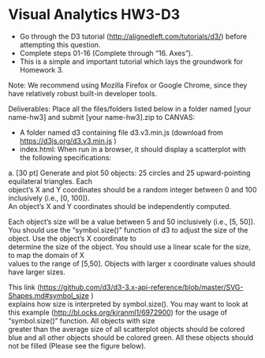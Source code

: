 # Visual Analytics HW3-D3 

- Go through the D3 tutorial (http://alignedleft.com/tutorials/d3/) before attempting this question.
- Complete steps 01-16 (Complete through “16. Axes”).
- This is a simple and important tutorial which lays the groundwork for Homework 3.
 
Note: We recommend using Mozilla Firefox or Google Chrome, since they have relatively robust built-in 
developer tools. 
	
Deliverables:	Place	all	the	files/folders	listed	below	in	a	folder	named	[your	name-hw3]	and	submit	[your name-hw3].zip	to	CANVAS:	
- A	folder	named	d3	containing	file	d3.v3.min.js	(download	from	https://d3js.org/d3.v3.min.js		)	
- index.html:	When	run	in	a	browser,	it	should	display	a	scatterplot	with	the	following	specifications:	
	
a.	[30	pt]	Generate	and	plot	50	objects:	25	circles	and	25	upward-pointing	equilateral	triangles.	Each	
object’s	X	and	Y	coordinates	should	be	a	random	integer	between	0	and	100	inclusively	(i.e.,	[0,	100]).	
An	object’s	X	and	Y	coordinates	should	be	independently	computed.	
	
Each	object’s	size	will	be	a	value	between	5	and	50	inclusively	(i.e.,	[5,	50]).	You	should	use	the	
“symbol.size()”	function	of	d3	to	adjust	the	size	of	the	object.	Use	the	object’s	X	coordinate	to	
determine	the	size	of	the	object.	You	should	use	a	linear	scale	for	the	size,	to	map	the	domain	of	X	
values	to	the	range	of	[5,50].	Objects	with	larger	x	coordinate	values	should	have	larger	sizes.	
	
This	link	(https://github.com/d3/d3-3.x-api-reference/blob/master/SVG-Shapes.md#symbol_size	)	
explains	how	size	is	interpreted	by	symbol.size().	You	may	want	to	look	at	this	example	
(http://bl.ocks.org/kiranml1/6972900)		for	the	usage	of	“symbol.size()”	function.	All	objects	with	size	
greater	than	the	average	size	of	all	scatterplot	objects	should	be	colored	blue	and	all	other	objects	
should	be	colored	green.	All	these	objects	should	not	be	filled	(Please	see	the	figure	below).	